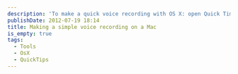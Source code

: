 ```yaml
---
description: 'To make a quick voice recording with OS X: open Quick Time Player, under the File menu there is a "New. Audio Recording" entry. It automatically saves .mov files in your Movies folder, which you can then open in Audacity or the editor of your choice.'
publishDate: 2012-07-19 18:14
title: Making a simple voice recording on a Mac
is_empty: true
tags:
  - Tools
  - OsX
  - QuickTips
---
```

